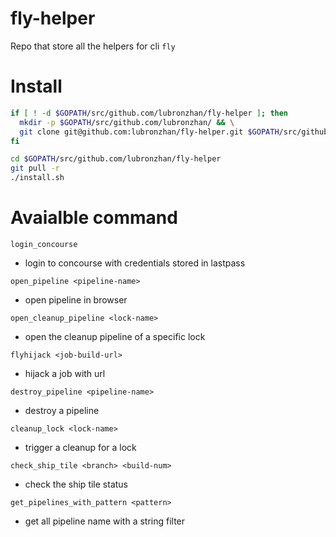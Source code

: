 # fly-helper

Repo that store all the helpers for cli `fly`

# Install

```sh
if [ ! -d $GOPATH/src/github.com/lubronzhan/fly-helper ]; then
  mkdir -p $GOPATH/src/github.com/lubronzhan/ && \
  git clone git@github.com:lubronzhan/fly-helper.git $GOPATH/src/github.com/lubronzhan/fly-helper
fi

cd $GOPATH/src/github.com/lubronzhan/fly-helper
git pull -r
./install.sh
```

# Avaialble command
`login_concourse`
- login to concourse with credentials stored in lastpass

`open_pipeline <pipeline-name>`
- open pipeline in browser

`open_cleanup_pipeline <lock-name>`
- open the cleanup pipeline of a specific lock

`flyhijack <job-build-url>`
- hijack a job with url

`destroy_pipeline <pipeline-name>`
- destroy a pipeline

`cleanup_lock <lock-name>`
- trigger a cleanup for a lock

`check_ship_tile <branch> <build-num>`
- check the ship tile status

`get_pipelines_with_pattern <pattern>`
- get all pipeline name with a string filter
